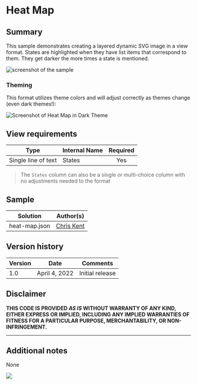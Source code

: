 # Heat Map

## Summary

This sample demonstrates creating a layered dynamic SVG image in a view format. States are highlighted when they have list items that correspond to them. They get darker the more times a state is mentioned.

![screenshot of the sample](./assets/screenshot.png)

### Theming

This format utilizes theme colors and will adjust correctly as themes change (even dark themes!):

![Screenshot of Heat Map in Dark Theme](./assets/screenshotDark.png)

## View requirements

|Type|Internal Name|Required|
|---|---|:---:|
|Single line of text|States|Yes|

> The `States` column can also be a single or multi-choice column with no adjustments needed to the format

## Sample

Solution|Author(s)
--------|---------
heat-map.json | [Chris Kent](https://github.com/thechriskent)

## Version history

Version|Date|Comments
-------|----|--------
1.0|April 4, 2022|Initial release

## Disclaimer

**THIS CODE IS PROVIDED *AS IS* WITHOUT WARRANTY OF ANY KIND, EITHER EXPRESS OR IMPLIED, INCLUDING ANY IMPLIED WARRANTIES OF FITNESS FOR A PARTICULAR PURPOSE, MERCHANTABILITY, OR NON-INFRINGEMENT.**

---

## Additional notes
None

<img src="https://pnptelemetry.azurewebsites.net/list-formatting/view-samples/heat-map" />

